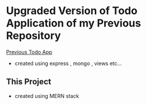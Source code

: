 # Upgraded Version of Todo Application of my Previous Repository

[Previous Todo App](https://github.com/vineet-53/todo-app) 
* created using express , mongo , views etc...

## This Project 
* created using MERN stack 

